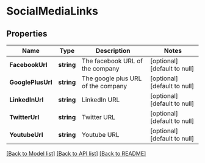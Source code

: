 # SocialMediaLinks

## Properties
Name | Type | Description | Notes
------------ | ------------- | ------------- | -------------
**FacebookUrl** | **string** | The facebook URL of the company | [optional] [default to null]
**GooglePlusUrl** | **string** | The google plus URL of the company | [optional] [default to null]
**LinkedInUrl** | **string** | LinkedIn URL | [optional] [default to null]
**TwitterUrl** | **string** | Twitter URL | [optional] [default to null]
**YoutubeUrl** | **string** | Youtube URL | [optional] [default to null]

[[Back to Model list]](../README.md#documentation-for-models) [[Back to API list]](../README.md#documentation-for-api-endpoints) [[Back to README]](../README.md)

